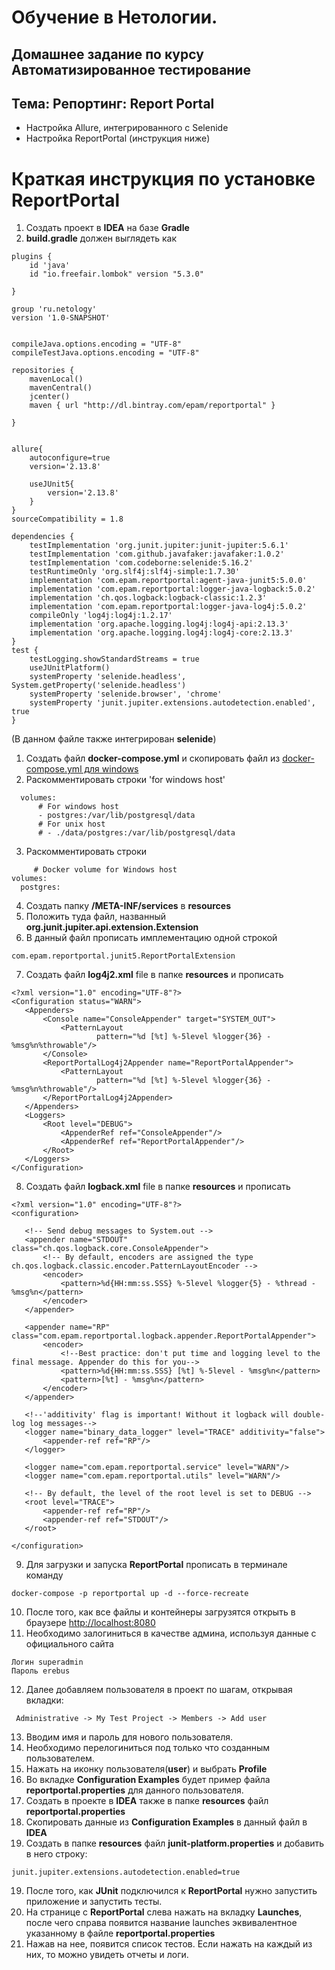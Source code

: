 # Обучение в Нетологии.

## Домашнее задание по курсу Автоматизированное тестирование

## Тема: Репортинг: Report Portal

- Настройка Allure, интегрированного с Selenide
- Настройка ReportPortal (инструкция ниже)



# Краткая инструкция по установке ReportPortal
1. Создать проект в **IDEA** на базе **Gradle**
1. **build.gradle** должен выглядеть как 
```
plugins {
    id 'java'
    id "io.freefair.lombok" version "5.3.0"
    
}

group 'ru.netology'
version '1.0-SNAPSHOT'


compileJava.options.encoding = "UTF-8"
compileTestJava.options.encoding = "UTF-8"

repositories {
    mavenLocal()
    mavenCentral()
    jcenter()
    maven { url "http://dl.bintray.com/epam/reportportal" }

}


allure{
    autoconfigure=true
    version='2.13.8'

    useJUnit5{
        version='2.13.8'
    }
}
sourceCompatibility = 1.8

dependencies {
    testImplementation 'org.junit.jupiter:junit-jupiter:5.6.1'
    testImplementation 'com.github.javafaker:javafaker:1.0.2'
    testImplementation 'com.codeborne:selenide:5.16.2'
    testRuntimeOnly 'org.slf4j:slf4j-simple:1.7.30'
    implementation 'com.epam.reportportal:agent-java-junit5:5.0.0'
    implementation 'com.epam.reportportal:logger-java-logback:5.0.2'
    implementation 'ch.qos.logback:logback-classic:1.2.3'
    implementation 'com.epam.reportportal:logger-java-log4j:5.0.2'
    compileOnly 'log4j:log4j:1.2.17'
    implementation 'org.apache.logging.log4j:log4j-api:2.13.3'
    implementation 'org.apache.logging.log4j:log4j-core:2.13.3'
}
test {
    testLogging.showStandardStreams = true
    useJUnitPlatform()
    systemProperty 'selenide.headless', System.getProperty('selenide.headless')
    systemProperty 'selenide.browser', 'chrome'
    systemProperty 'junit.jupiter.extensions.autodetection.enabled', true
}
```
(В данном файле также интегрирован **selenide**)

1. Создать файл **docker-compose.yml** и скопировать файл из [docker-compose.yml для windows](https://github.com/reportportal/reportportal/blob/master/docker-compose.yml) 
1. Раскомментировать строки 'for windows host'
```
  volumes:
      # For windows host
      - postgres:/var/lib/postgresql/data
      # For unix host
      # - ./data/postgres:/var/lib/postgresql/data
 ```
    
3. Раскомментировать строки
    
```
     # Docker volume for Windows host
volumes:
  postgres:
```

4. Создать папку  **/META-INF/services** в **resources**
5. Положить туда файл, названный **org.junit.jupiter.api.extension.Extension**
6. В данный файл прописать имплементацию одной строкой 

 ```
 com.epam.reportportal.junit5.ReportPortalExtension
 ```
 
 7. Создать файл **log4j2.xml** file в папке **resources** и прописать 
 ```
 <?xml version="1.0" encoding="UTF-8"?>
<Configuration status="WARN">
    <Appenders>
        <Console name="ConsoleAppender" target="SYSTEM_OUT">
            <PatternLayout
                    pattern="%d [%t] %-5level %logger{36} - %msg%n%throwable"/>
        </Console>
        <ReportPortalLog4j2Appender name="ReportPortalAppender">
            <PatternLayout
                    pattern="%d [%t] %-5level %logger{36} - %msg%n%throwable"/>
        </ReportPortalLog4j2Appender>
    </Appenders>
    <Loggers>
        <Root level="DEBUG">
            <AppenderRef ref="ConsoleAppender"/>
            <AppenderRef ref="ReportPortalAppender"/>
        </Root>
    </Loggers>
</Configuration>
```
 8. Создать файл **logback.xml** file в папке **resources** и прописать 
 
 ```
 <?xml version="1.0" encoding="UTF-8"?>
<configuration>

    <!-- Send debug messages to System.out -->
    <appender name="STDOUT" class="ch.qos.logback.core.ConsoleAppender">
        <!-- By default, encoders are assigned the type ch.qos.logback.classic.encoder.PatternLayoutEncoder -->
        <encoder>
            <pattern>%d{HH:mm:ss.SSS} %-5level %logger{5} - %thread - %msg%n</pattern>
        </encoder>
    </appender>

    <appender name="RP" class="com.epam.reportportal.logback.appender.ReportPortalAppender">
        <encoder>
            <!--Best practice: don't put time and logging level to the final message. Appender do this for you-->
            <pattern>%d{HH:mm:ss.SSS} [%t] %-5level - %msg%n</pattern>
            <pattern>[%t] - %msg%n</pattern>
        </encoder>
    </appender>

    <!--'additivity' flag is important! Without it logback will double-log log messages-->
    <logger name="binary_data_logger" level="TRACE" additivity="false">
        <appender-ref ref="RP"/>
    </logger>

    <logger name="com.epam.reportportal.service" level="WARN"/>
    <logger name="com.epam.reportportal.utils" level="WARN"/>

    <!-- By default, the level of the root level is set to DEBUG -->
    <root level="TRACE">
        <appender-ref ref="RP"/>
        <appender-ref ref="STDOUT"/>
    </root>

</configuration>
```

9. Для загрузки и запуска **ReportPortal** прописать в терминале команду 

```
docker-compose -p reportportal up -d --force-recreate
```

10. После того, как все файлы и контейнеры загрузятся открыть в браузере <http://localhost:8080>
11. Необходимо залогиниться в качестве админа, используя данные с официального сайта 
```
Логин superadmin
Пароль erebus
```

12. Далее добавляем пользователя в проект по шагам, открывая вкладки:
```
 Administrative -> My Test Project -> Members -> Add user
 ```
 13. Вводим имя и пароль для нового пользователя.
 14. Необходимо перелогиниться под только что созданным пользователем.
 15. Нажать на иконку пользователя(**user**) и выбрать **Profile**
 15. Во вкладке **Configuration Examples** будет пример файла **reportportal.properties** для данного пользователя.
 16. Создать в проекте в **IDEA** также в папке **resources** файл **reportportal.properties**
 17. Скопировать данные из **Configuration Examples** в данный файл в **IDEA**
 18. Создать в папке **resources** файл **junit-platform.properties** и добавить в него строку: 
  ```
 junit.jupiter.extensions.autodetection.enabled=true
  ```
 19. После того, как **JUnit** подключился к **ReportPortal** нужно запустить приложение и запустить тесты.
 20. На странице с **ReportPortal** слева нажать на вкладку **Launches**, после чего справа появится название launches эквивалентное указанному в файле **reportportal.properties**
 21. Нажав на нее, появится список тестов. Если нажать на каждый из них, то можно увидеть отчеты и логи.
